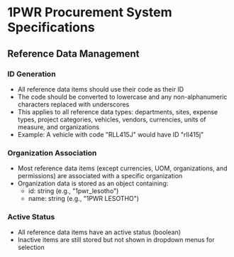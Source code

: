 # 1PWR Procurement System Specifications

## Reference Data Management

### ID Generation
- All reference data items should use their code as their ID
- The code should be converted to lowercase and any non-alphanumeric characters replaced with underscores
- This applies to all reference data types: departments, sites, expense types, project categories, vehicles, vendors, currencies, units of measure, and organizations
- Example: A vehicle with code "RLL415J" would have ID "rll415j"

### Organization Association
- Most reference data items (except currencies, UOM, organizations, and permissions) are associated with a specific organization
- Organization data is stored as an object containing:
  - id: string (e.g., "1pwr_lesotho")
  - name: string (e.g., "1PWR LESOTHO")

### Active Status
- All reference data items have an active status (boolean)
- Inactive items are still stored but not shown in dropdown menus for selection
